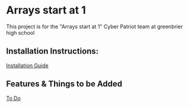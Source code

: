 # Arrays start at 1
This project is for the "Arrays start at 1" Cyber Patriot team at greenbrier high school
## Installation Instructions:
[Installation Guide](https://github.com/chrisjudk/arrays-start-at-1/wiki/Installation)
## Features & Things to be Added
[To Do](https://github.com/chrisjudk/arrays-start-at-1/wiki/To-Do)
